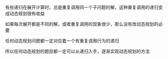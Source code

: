 有些递归在展开计算时，总是重复调用同一个子问题的解，这种重复调用的递归变成动态规划很有收益

如果每次展开都是不同的解，或者重复调用的现象很少，那么没有改动态规划的必要

任何动态规划问题都一定对应着一个有重复调用行为的递归

所以任何动态规划的题目都一定可以从递归入手，逐渐实现动态规划的方法




